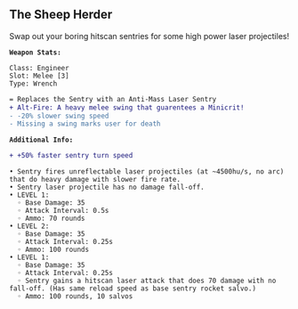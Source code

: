 ## The Sheep Herder
Swap out your boring hitscan sentries for some high power laser projectiles!

**`Weapon Stats:`**
```
Class: Engineer
Slot: Melee [3]
Type: Wrench
```
```diff
= Replaces the Sentry with an Anti-Mass Laser Sentry
+ Alt-Fire: A heavy melee swing that guarentees a Minicrit!
- -20% slower swing speed
- Missing a swing marks user for death
```

**`Additional Info:`**
```diff
+ +50% faster sentry turn speed
```
```
• Sentry fires unreflectable laser projectiles (at ~4500hu/s, no arc) that do heavy damage with slower fire rate.
• Sentry laser projectile has no damage fall-off.
• LEVEL 1:
  ◦ Base Damage: 35
  ◦ Attack Interval: 0.5s
  ◦ Ammo: 70 rounds
• LEVEL 2:
  ◦ Base Damage: 35
  ◦ Attack Interval: 0.25s
  ◦ Ammo: 100 rounds
• LEVEL 1:
  ◦ Base Damage: 35
  ◦ Attack Interval: 0.25s
  ◦ Sentry gains a hitscan laser attack that does 70 damage with no fall-off. (Has same reload speed as base sentry rocket salvo.)
  ◦ Ammo: 100 rounds, 10 salvos
```
